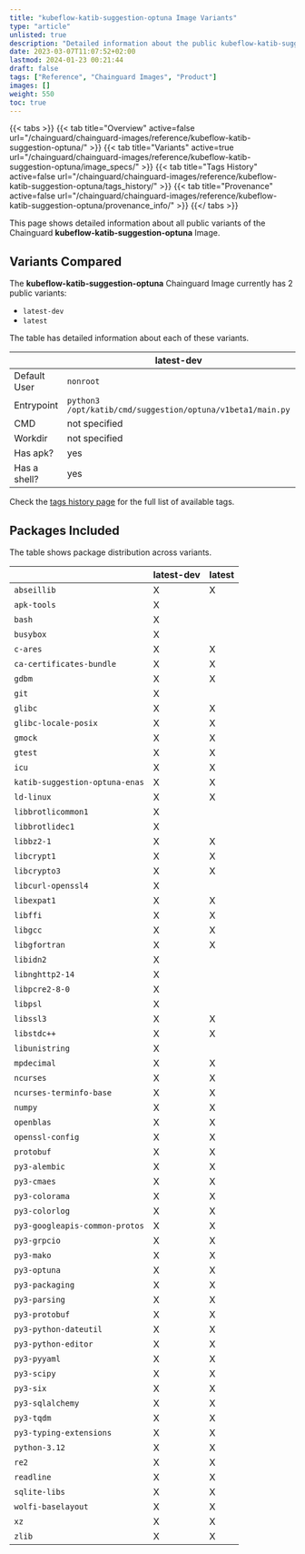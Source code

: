 ```yaml
---
title: "kubeflow-katib-suggestion-optuna Image Variants"
type: "article"
unlisted: true
description: "Detailed information about the public kubeflow-katib-suggestion-optuna Chainguard Image variants"
date: 2023-03-07T11:07:52+02:00
lastmod: 2024-01-23 00:21:44
draft: false
tags: ["Reference", "Chainguard Images", "Product"]
images: []
weight: 550
toc: true
---
```


{{< tabs >}}
{{< tab title="Overview" active=false url="/chainguard/chainguard-images/reference/kubeflow-katib-suggestion-optuna/" >}}
{{< tab title="Variants" active=true url="/chainguard/chainguard-images/reference/kubeflow-katib-suggestion-optuna/image_specs/" >}}
{{< tab title="Tags History" active=false url="/chainguard/chainguard-images/reference/kubeflow-katib-suggestion-optuna/tags_history/" >}}
{{< tab title="Provenance" active=false url="/chainguard/chainguard-images/reference/kubeflow-katib-suggestion-optuna/provenance_info/" >}}
{{</ tabs >}}

This page shows detailed information about all public variants of the Chainguard **kubeflow-katib-suggestion-optuna** Image.

## Variants Compared
The **kubeflow-katib-suggestion-optuna** Chainguard Image currently has 2 public variants: 

- `latest-dev`
- `latest`

The table has detailed information about each of these variants.

|              | latest-dev                                                 | latest                                                     |
|--------------|------------------------------------------------------------|------------------------------------------------------------|
| Default User | `nonroot`                                                  | `nonroot`                                                  |
| Entrypoint   | `python3 /opt/katib/cmd/suggestion/optuna/v1beta1/main.py` | `python3 /opt/katib/cmd/suggestion/optuna/v1beta1/main.py` |
| CMD          | not specified                                              | not specified                                              |
| Workdir      | not specified                                              | not specified                                              |
| Has apk?     | yes                                                        | no                                                         |
| Has a shell? | yes                                                        | no                                                         |

Check the [tags history page](/chainguard/chainguard-images/reference/kubeflow-katib-suggestion-optuna/tags_history/) for the full list of available tags.

## Packages Included
The table shows package distribution across variants.

|                                | latest-dev | latest |
|--------------------------------|------------|--------|
| `abseillib`                    | X          | X      |
| `apk-tools`                    | X          |        |
| `bash`                         | X          |        |
| `busybox`                      | X          |        |
| `c-ares`                       | X          | X      |
| `ca-certificates-bundle`       | X          | X      |
| `gdbm`                         | X          | X      |
| `git`                          | X          |        |
| `glibc`                        | X          | X      |
| `glibc-locale-posix`           | X          | X      |
| `gmock`                        | X          | X      |
| `gtest`                        | X          | X      |
| `icu`                          | X          | X      |
| `katib-suggestion-optuna-enas` | X          | X      |
| `ld-linux`                     | X          | X      |
| `libbrotlicommon1`             | X          |        |
| `libbrotlidec1`                | X          |        |
| `libbz2-1`                     | X          | X      |
| `libcrypt1`                    | X          | X      |
| `libcrypto3`                   | X          | X      |
| `libcurl-openssl4`             | X          |        |
| `libexpat1`                    | X          | X      |
| `libffi`                       | X          | X      |
| `libgcc`                       | X          | X      |
| `libgfortran`                  | X          | X      |
| `libidn2`                      | X          |        |
| `libnghttp2-14`                | X          |        |
| `libpcre2-8-0`                 | X          |        |
| `libpsl`                       | X          |        |
| `libssl3`                      | X          | X      |
| `libstdc++`                    | X          | X      |
| `libunistring`                 | X          |        |
| `mpdecimal`                    | X          | X      |
| `ncurses`                      | X          | X      |
| `ncurses-terminfo-base`        | X          | X      |
| `numpy`                        | X          | X      |
| `openblas`                     | X          | X      |
| `openssl-config`               | X          | X      |
| `protobuf`                     | X          | X      |
| `py3-alembic`                  | X          | X      |
| `py3-cmaes`                    | X          | X      |
| `py3-colorama`                 | X          | X      |
| `py3-colorlog`                 | X          | X      |
| `py3-googleapis-common-protos` | X          | X      |
| `py3-grpcio`                   | X          | X      |
| `py3-mako`                     | X          | X      |
| `py3-optuna`                   | X          | X      |
| `py3-packaging`                | X          | X      |
| `py3-parsing`                  | X          | X      |
| `py3-protobuf`                 | X          | X      |
| `py3-python-dateutil`          | X          | X      |
| `py3-python-editor`            | X          | X      |
| `py3-pyyaml`                   | X          | X      |
| `py3-scipy`                    | X          | X      |
| `py3-six`                      | X          | X      |
| `py3-sqlalchemy`               | X          | X      |
| `py3-tqdm`                     | X          | X      |
| `py3-typing-extensions`        | X          | X      |
| `python-3.12`                  | X          | X      |
| `re2`                          | X          | X      |
| `readline`                     | X          | X      |
| `sqlite-libs`                  | X          | X      |
| `wolfi-baselayout`             | X          | X      |
| `xz`                           | X          | X      |
| `zlib`                         | X          | X      |

